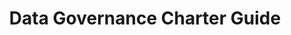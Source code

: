 ---
schema: default
title: Data Governance Charter Guide
organization: ''
notes: A sample framework for establishing a data governance charter
resources:
  - name: Sample Data Governance Charter
    url: >-
      http://www.careinnovations.org/wp-content/uploads/2017/11/Data-Governance-Charter.pdf
    format: PDF
license: 'https://creativecommons.org/licenses/by-sa/4.0/'
category:
  - Data Governance
maintainer: ''
maintainer_email: ''
---